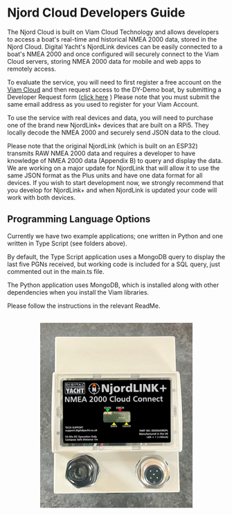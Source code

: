 # Njord Cloud Developers Guide

The Njord Cloud is built on Viam Cloud Technology and allows developers to access a boat's real-time and historical NMEA 2000 data, stored in the Njord Cloud. Digital Yacht's NjordLink devices can be easily connected to a boat's NMEA 2000 and once configured will securely connect to the Viam Cloud servers, storing NMEA 2000 data for mobile and web apps to remotely access.

To evaluate the service, you will need to first register a free account on the [Viam Cloud](https://app.viam.com/robots) and then request access to the DY-Demo boat, by submitting a Developer Request form ([click here](https://support.digitalyacht.co.uk/developer-request/) ) Please note that you must submit the same email address as you used to register for your Viam Account.

To use the service with real devices and data, you will need to purchase one of the brand new NjordLink+ devices that are built on a RPi5. They locally decode the NMEA 2000 and securely send JSON data to the cloud. 

Please note that the original NjordLink (which is built on an ESP32) transmits RAW NMEA 2000 data and requires a developer to have knowledge of NMEA 2000 data (Appendix B) to query and display the data. We are working on a major update for NjordLink that will allow it to use the same JSON format as the Plus units and have one data format for all devices. If you wish to start development now, we strongly recommend that you develop for NjordLink+ and when NjordLink is updated your code will work with both devices. 

## Programming Language Options

Currently we have two example applications; one written in Python and one written in Type Script (see folders above).

By default, the Type Script application uses a MongoDB query to display the last five PGNs received, but working code is included for a SQL query, just commented out in the main.ts file. 

The Python application uses MongoDB, which is installed along with other dependencies when you install the Viam libraries.

Please follow the instructions in the relevant ReadMe.

<br>
<div style="text-align: center;">
<img src="https://github.com/digitalyacht/Getting-Started-with-Njord-Cloud/blob/e8b6255527cd40631859b267904b221e4d97f8f1/images/NjordLinkPlus_First_Image.jpg" width=70%>
</div>
<br>
